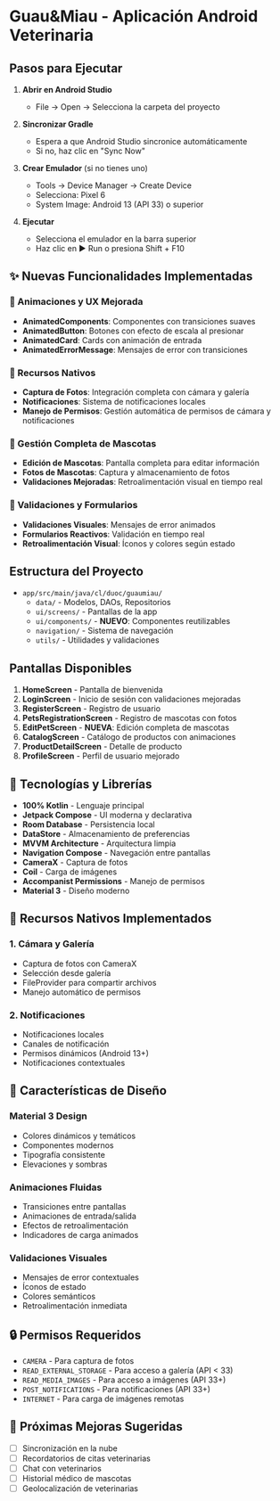 # Guau&Miau - Aplicación Android Veterinaria

## Pasos para Ejecutar

1. **Abrir en Android Studio**
   - File → Open → Selecciona la carpeta del proyecto

2. **Sincronizar Gradle**
   - Espera a que Android Studio sincronice automáticamente
   - Si no, haz clic en "Sync Now"

3. **Crear Emulador** (si no tienes uno)
   - Tools → Device Manager → Create Device
   - Selecciona: Pixel 6
   - System Image: Android 13 (API 33) o superior

4. **Ejecutar**
   - Selecciona el emulador en la barra superior
   - Haz clic en ▶️ Run o presiona Shift + F10

## ✨ Nuevas Funcionalidades Implementadas

### 🎨 Animaciones y UX Mejorada
- **AnimatedComponents**: Componentes con transiciones suaves
- **AnimatedButton**: Botones con efecto de escala al presionar
- **AnimatedCard**: Cards con animación de entrada
- **AnimatedErrorMessage**: Mensajes de error con transiciones

### 📸 Recursos Nativos
- **Captura de Fotos**: Integración completa con cámara y galería
- **Notificaciones**: Sistema de notificaciones locales
- **Manejo de Permisos**: Gestión automática de permisos de cámara y notificaciones

### 🐾 Gestión Completa de Mascotas
- **Edición de Mascotas**: Pantalla completa para editar información
- **Fotos de Mascotas**: Captura y almacenamiento de fotos
- **Validaciones Mejoradas**: Retroalimentación visual en tiempo real

### 🎯 Validaciones y Formularios
- **Validaciones Visuales**: Mensajes de error animados
- **Formularios Reactivos**: Validación en tiempo real
- **Retroalimentación Visual**: Íconos y colores según estado

## Estructura del Proyecto

- `app/src/main/java/cl/duoc/guaumiau/`
  - `data/` - Modelos, DAOs, Repositorios
  - `ui/screens/` - Pantallas de la app
  - `ui/components/` - **NUEVO**: Componentes reutilizables
  - `navigation/` - Sistema de navegación
  - `utils/` - Utilidades y validaciones

## Pantallas Disponibles

1. **HomeScreen** - Pantalla de bienvenida
2. **LoginScreen** - Inicio de sesión con validaciones mejoradas
3. **RegisterScreen** - Registro de usuario
4. **PetsRegistrationScreen** - Registro de mascotas con fotos
5. **EditPetScreen** - **NUEVA**: Edición completa de mascotas
6. **CatalogScreen** - Catálogo de productos con animaciones
7. **ProductDetailScreen** - Detalle de producto
8. **ProfileScreen** - Perfil de usuario mejorado

## 🔧 Tecnologías y Librerías

- **100% Kotlin** - Lenguaje principal
- **Jetpack Compose** - UI moderna y declarativa
- **Room Database** - Persistencia local
- **DataStore** - Almacenamiento de preferencias
- **MVVM Architecture** - Arquitectura limpia
- **Navigation Compose** - Navegación entre pantallas
- **CameraX** - Captura de fotos
- **Coil** - Carga de imágenes
- **Accompanist Permissions** - Manejo de permisos
- **Material 3** - Diseño moderno

## 📱 Recursos Nativos Implementados

### 1. Cámara y Galería
- Captura de fotos con CameraX
- Selección desde galería
- FileProvider para compartir archivos
- Manejo automático de permisos

### 2. Notificaciones
- Notificaciones locales
- Canales de notificación
- Permisos dinámicos (Android 13+)
- Notificaciones contextuales

## 🎨 Características de Diseño

### Material 3 Design
- Colores dinámicos y temáticos
- Componentes modernos
- Tipografía consistente
- Elevaciones y sombras

### Animaciones Fluidas
- Transiciones entre pantallas
- Animaciones de entrada/salida
- Efectos de retroalimentación
- Indicadores de carga animados

### Validaciones Visuales
- Mensajes de error contextuales
- Íconos de estado
- Colores semánticos
- Retroalimentación inmediata

## 🔒 Permisos Requeridos

- `CAMERA` - Para captura de fotos
- `READ_EXTERNAL_STORAGE` - Para acceso a galería (API < 33)
- `READ_MEDIA_IMAGES` - Para acceso a imágenes (API 33+)
- `POST_NOTIFICATIONS` - Para notificaciones (API 33+)
- `INTERNET` - Para carga de imágenes remotas

## 🚀 Próximas Mejoras Sugeridas

- [ ] Sincronización en la nube
- [ ] Recordatorios de citas veterinarias
- [ ] Chat con veterinarios
- [ ] Historial médico de mascotas
- [ ] Geolocalización de veterinarias
